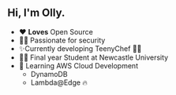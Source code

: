## Hi, I'm Olly.

- ❤️ **Loves** Open Source
- 👨‍💻 Passionate for security 
- ✨Currently developing TeenyChef 👩‍🍳
- 👨‍🎓 Final year Student at Newcastle University
- 🌱 Learning AWS Cloud Development
  - DynamoDB
  - Lambda@Edge 🔥
